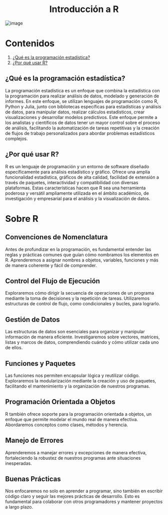 <h1 align="center"> Introducción a R </h1>

![image](https://github.com/Pdrdvdfrncsc/R_intro/assets/80897998/bcddb589-f27a-484e-bf5c-136d007b2455) 


# Contenidos

1. [¿Qué es la programación estadística?](#qué-es-la-programación-estadística)
2. [¿Por qué usar R?](#por-qué-usar-r)

## ¿Qué es la programación estadística?

La programación estadística es un enfoque que combina la estadística con la programación para realizar análisis de datos, modelado y generación de informes. En este enfoque, se utilizan lenguajes de programación como R, Python y Julia, junto con bibliotecas específicas para estadísticas y análisis de datos, para manipular datos, realizar cálculos estadísticos, crear visualizaciones y desarrollar modelos predictivos. Este enfoque permite a los analistas y científicos de datos tener un mayor control sobre el proceso de análisis, facilitando la automatización de tareas repetitivas y la creación de flujos de trabajo personalizados para abordar problemas estadísticos complejos.

## ¿Por qué usar R?

R es un lenguaje de programación y un entorno de software diseñado específicamente para análisis estadístico y gráfico. Ofrece una amplia funcionalidad estadística, gráficos de alta calidad, facilidad de extensión a través de paquetes, interactividad y compatibilidad con diversas plataformas. Estas características hacen que R sea una herramienta poderosa y versátil ampliamente utilizada en el ámbito académico, de investigación y empresarial para el análisis y la visualización de datos.

# Sobre R

## Convenciones de Nomenclatura

Antes de profundizar en la programación, es fundamental entender las reglas y prácticas comunes que guían cómo nombramos los elementos en R. Aprenderemos a asignar nombres a objetos, variables, funciones y más de manera coherente y fácil de comprender.

## Control del Flujo de Ejecución

Exploraremos cómo dirigir la secuencia de operaciones de un programa mediante la toma de decisiones y la repetición de tareas. Utilizaremos estructuras de control de flujo, como condicionales y bucles, para lograrlo.

## Gestión de Datos

Las estructuras de datos son esenciales para organizar y manipular información de manera eficiente. Investigaremos sobre vectores, matrices, listas y marcos de datos, comprendiendo cuándo y cómo utilizar cada uno de ellos.

## Funciones y Paquetes

Las funciones nos permiten encapsular lógica y reutilizar código. Exploraremos la modularización mediante la creación y uso de paquetes, facilitando el mantenimiento y la organización de nuestros programas.

## Programación Orientada a Objetos

R también ofrece soporte para la programación orientada a objetos, un enfoque que permite modelar el mundo real de manera efectiva. Abordaremos conceptos como clases, métodos y herencia.

## Manejo de Errores

Aprenderemos a manejar errores y excepciones de manera efectiva, fortaleciendo la robustez de nuestros programas ante situaciones inesperadas.

## Buenas Prácticas

Nos enfocaremos no solo en aprender a programar, sino también en escribir código claro y seguir las mejores prácticas de desarrollo. Esto es fundamental para colaborar con otros programadores y mantener proyectos a largo plazo.
